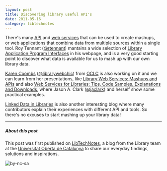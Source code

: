 ```yaml
---
layout: post
title: Discovering library useful API's
date: 2011-05-16
category: libtechnotes
---
```


There's many [API](http://en.wikipedia.org/wiki/Application_programming_interface) and [web services](http://en.wikipedia.org/wiki/Web_service) that can be used to create mashups, or web applications that combine data from multiple sources within a single tool. Roy Tennant ([@rtennant](http://twitter.com/#!/rtennant)) mantains a wide selection of [Library Application Program Interfaces](http://techessence.info/apis/) in his webpage, and is a very good starting point to discover what data is available for us to mash up with our own library data.

[Karen Coombs](http://www.librarywebchic.net/about/) ([@librarywebchic](http://twitter.com/#!/librarywebchic)) from [OCLC](http://www.oclc.org/developer/) is also working on it and we can learn from her presentations, like [Library Web Services: Mashups and APIs](http://www.librarywebchic.net/218-2/library-web-services-mashups-apis/) and also [Web Services for Libraries: Tips, Code Samples, Explanations and Downloads](http://www.lib.montana.edu/~jason/talks/il2008-workshop-webservices-handout.pdf), where Jason A. Clark ([@jaclark](http://twitter.com/#!/jaclark)) and herself show some practical examples.

[Linked Data in Libraries](http://791linkeddata.blogspot.com/) is also another interesting blog where many contributors explain their experiences with different API and tools. So there's no excuses to start mashing up your library data!

---

##### About this post

This post was first published on [LibTechNotes](http://labs.biblioteca.uoc.edu/), a blog from the Library team at the [Universitat Oberta de Catalunya](http://www.uoc.edu/) to share our everyday findings, solutions and inspirations.

![by-nc-sa](http://i.creativecommons.org/l/by-nc-sa/3.0/88x31.png)